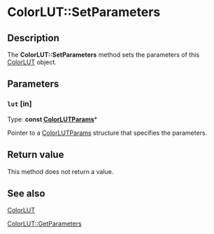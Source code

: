 # ColorLUT::SetParameters

## Description

The **ColorLUT::SetParameters** method sets the parameters of this [ColorLUT](https://learn.microsoft.com/windows/desktop/api/gdipluseffects/nl-gdipluseffects-colorlut) object.

## Parameters

### `lut` [in]

Type: **const [ColorLUTParams](https://learn.microsoft.com/windows/desktop/api/gdipluseffects/ns-gdipluseffects-colorlutparams)***

Pointer to a [ColorLUTParams](https://learn.microsoft.com/windows/desktop/api/gdipluseffects/ns-gdipluseffects-colorlutparams) structure that specifies the parameters.

## Return value

This method does not return a value.

## See also

[ColorLUT](https://learn.microsoft.com/windows/desktop/api/gdipluseffects/nl-gdipluseffects-colorlut)

[ColorLUT::GetParameters](https://learn.microsoft.com/windows/desktop/api/gdipluseffects/nf-gdipluseffects-colorlut-getparameters)